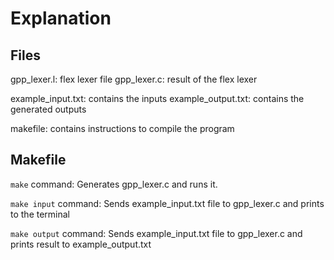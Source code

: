 # Explanation

## Files

gpp_lexer.l: flex lexer file
gpp_lexer.c: result of the flex lexer

example_input.txt: contains the inputs
example_output.txt: contains the generated outputs

makefile: contains instructions to compile the program

## Makefile

`make` command: Generates gpp_lexer.c and runs it.

`make input` command: Sends example_input.txt file to gpp_lexer.c and prints to the terminal

`make output` command: Sends example_input.txt file to gpp_lexer.c and prints result to example_output.txt
